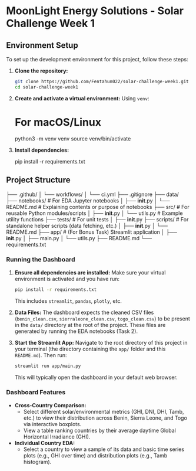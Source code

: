 # MoonLight Energy Solutions - Solar Challenge Week 1


## Environment Setup

To set up the development environment for this project, follow these steps:

1.  **Clone the repository:**
    ```bash
    git clone https://github.com/Fentahun022/solar-challenge-week1.git
    cd solar-challenge-week1
    ```

2.  **Create and activate a virtual environment:**
    Using `venv`:

    # For macOS/Linux
    python3 -m venv venv
    source venv/bin/activate
    

3.  **Install dependencies:**
  
    pip install -r requirements.txt
 

## Project Structure

├── .github/
│   └── workflows/
│       └── ci.yml
├── .gitignore
├── data/                  
├── notebooks/             # For EDA Jupyter notebooks
│   ├── __init__.py
│   └── README.md          # Explaining contents or purpose of notebooks
├── src/                   # For reusable Python modules/scripts
│   ├── __init__.py
│   └── utils.py           # Example utility functions
├── tests/                 # For unit tests
│   ├── __init__.py
├── scripts/               # For standalone helper scripts (data fetching, etc.)
│   ├── __init__.py
│   └── README.md
├── app/                   # (For Bonus Task) Streamlit application
│   ├── __init__.py
│   ├── main.py
│   └── utils.py
├── README.md
└── requirements.txt

### Running the Dashboard

1.  **Ensure all dependencies are installed:**
    Make sure your virtual environment is activated and you have run:
    ```bash
    pip install -r requirements.txt
    ```
    This includes `streamlit`, `pandas`, `plotly`, etc.

2.  **Data Files:**
    The dashboard expects the cleaned CSV files (`benin_clean.csv`, `sierraleone_clean.csv`, `togo_clean.csv`) to be present in the `data/` directory at the root of the project. These files are generated by running the EDA notebooks (Task 2).

3.  **Start the Streamlit App:**
    Navigate to the root directory of this project in your terminal (the directory containing the `app/` folder and this `README.md`). Then run:
    ```bash
    streamlit run app/main.py
    ```
    This will typically open the dashboard in your default web browser.

### Dashboard Features

*   **Cross-Country Comparison:**
    *   Select different solar/environmental metrics (GHI, DNI, DHI, Tamb, etc.) to view their distribution across Benin, Sierra Leone, and Togo via interactive boxplots.
    *   View a table ranking countries by their average daytime Global Horizontal Irradiance (GHI).
*   **Individual Country EDA:**
    *   Select a country to view a sample of its data and basic time series plots (e.g., GHI over time) and distribution plots (e.g., Tamb histogram).